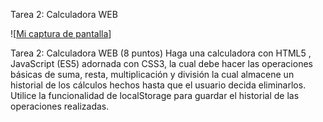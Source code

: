Tarea 2: Calculadora WEB

![[Mi captura de pantalla](/assets/Paginaweb.png)]

Tarea 2: Calculadora WEB (8 puntos)
Haga una calculadora con HTML5 , JavaScript (ES5) adornada con CSS3, la cual
debe hacer las operaciones básicas de suma, resta, multiplicación y división la cual
almacene un historial de los cálculos hechos hasta que el usuario decida eliminarlos.
Utilice la funcionalidad de localStorage para guardar el historial de las operaciones
realizadas.